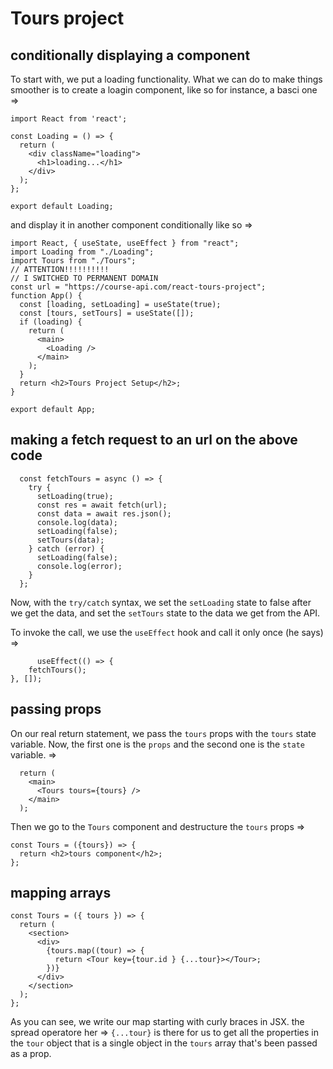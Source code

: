 # Tours project

## conditionally displaying a component

To start with, we put a loading functionality. What we can do to make things smoother is to create a loagin component, like so for instance, a basci one =>

```react
import React from 'react';

const Loading = () => {
  return (
    <div className="loading">
      <h1>loading...</h1>
    </div>
  );
};

export default Loading;
```

and display it in another component conditionally like so =>

```react
import React, { useState, useEffect } from "react";
import Loading from "./Loading";
import Tours from "./Tours";
// ATTENTION!!!!!!!!!!
// I SWITCHED TO PERMANENT DOMAIN
const url = "https://course-api.com/react-tours-project";
function App() {
  const [loading, setLoading] = useState(true);
  const [tours, setTours] = useState([]);
  if (loading) {
    return (
      <main>
        <Loading />
      </main>
    );
  }
  return <h2>Tours Project Setup</h2>;
}

export default App;
```

## making a fetch request to an url on the above code

```react
  const fetchTours = async () => {
    try {
      setLoading(true);
      const res = await fetch(url);
      const data = await res.json();
      console.log(data);
      setLoading(false);
      setTours(data);
    } catch (error) {
      setLoading(false);
      console.log(error);
    }
  };
```

Now, with the `try/catch` syntax, we set the `setLoading` state to false after we get the data, and set the `setTours` state to the data we get from the API.

To invoke the call, we use the `useEffect` hook and call it only once (he says) =>

```react
      useEffect(() => {
    fetchTours();
}, []);
```

## passing props

On our real return statement, we pass the `tours` props with the `tours` state variable. Now, the first one is the `props` and the second one is the `state` variable. =>

```react
  return (
    <main>
      <Tours tours={tours} />
    </main>
  );
```

Then we go to the `Tours` component and destructure the `tours` props =>

```react
const Tours = ({tours}) => {
  return <h2>tours component</h2>;
};
```

## mapping arrays

```react
const Tours = ({ tours }) => {
  return (
    <section>
      <div>
        {tours.map((tour) => {
          return <Tour key={tour.id } {...tour}></Tour>;
        })}
      </div>
    </section>
  );
};
```

As you can see, we write our map starting with curly braces in JSX. the spread operatore her => `{...tour}` is there for us to get all the properties in the `tour` object that is a single object in the `tours` array that's been passed as a prop.
